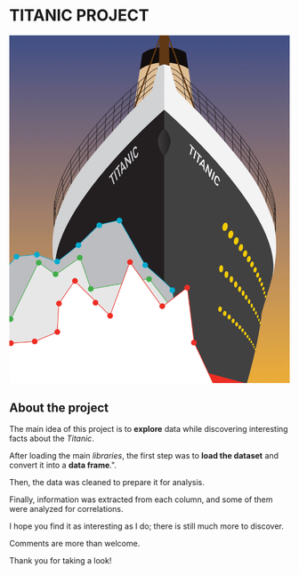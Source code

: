 # TITANIC PROJECT
![Cover Image](titanic_cover.jpg)


## About the project

The main idea of this project is to **explore** data while discovering interesting facts about the *Titanic*.

After loading the main *libraries*, the first step was to **load the dataset** and convert it into a **data frame**.".

Then, the data was cleaned to prepare it for analysis.

Finally, information was extracted from each column, and some of them were analyzed for correlations.

I hope you find it as interesting as I do; there is still much more to discover.

Comments are more than welcome.

Thank you for taking a look!